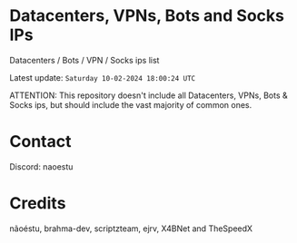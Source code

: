 # Datacenters, VPNs, Bots and Socks IPs
 
Datacenters / Bots / VPN / Socks ips list

Latest update: `Saturday 10-02-2024 18:00:24 UTC` 

ATTENTION: This repository doesn't include all Datacenters, VPNs, Bots & Socks ips, 
but should include the vast majority of common ones.

# Contact
Discord: naoestu

# Credits
nãoéstu, brahma-dev, scriptzteam, ejrv, X4BNet and TheSpeedX
